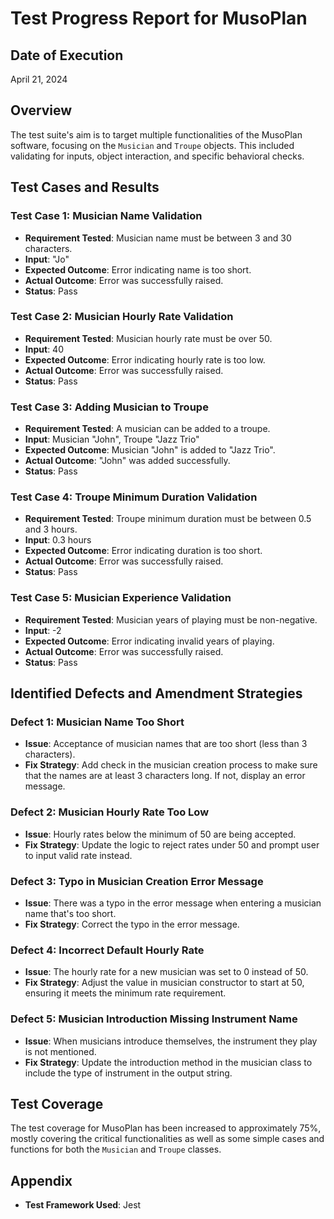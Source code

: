 
# Test Progress Report for MusoPlan

## Date of Execution
April 21, 2024

## Overview
The test suite's aim is to target multiple functionalities of the MusoPlan software, focusing on the `Musician` and `Troupe` objects. This included validating for inputs, object interaction, and specific behavioral checks.

## Test Cases and Results

### Test Case 1: Musician Name Validation
- **Requirement Tested**: Musician name must be between 3 and 30 characters.
- **Input**: "Jo"
- **Expected Outcome**: Error indicating name is too short.
- **Actual Outcome**: Error was successfully raised.
- **Status**: Pass

### Test Case 2: Musician Hourly Rate Validation
- **Requirement Tested**: Musician hourly rate must be over 50.
- **Input**: 40
- **Expected Outcome**: Error indicating hourly rate is too low.
- **Actual Outcome**: Error was successfully raised.
- **Status**: Pass

### Test Case 3: Adding Musician to Troupe
- **Requirement Tested**: A musician can be added to a troupe.
- **Input**: Musician "John", Troupe "Jazz Trio"
- **Expected Outcome**: Musician "John" is added to "Jazz Trio".
- **Actual Outcome**: "John" was added successfully.
- **Status**: Pass

### Test Case 4: Troupe Minimum Duration Validation
- **Requirement Tested**: Troupe minimum duration must be between 0.5 and 3 hours.
- **Input**: 0.3 hours
- **Expected Outcome**: Error indicating duration is too short.
- **Actual Outcome**: Error was successfully raised.
- **Status**: Pass

### Test Case 5: Musician Experience Validation
- **Requirement Tested**: Musician years of playing must be non-negative.
- **Input**: -2
- **Expected Outcome**: Error indicating invalid years of playing.
- **Actual Outcome**: Error was successfully raised.
- **Status**: Pass

## Identified Defects and Amendment Strategies

### Defect 1: Musician Name Too Short
- **Issue**: Acceptance of musician names that are too short (less than 3 characters).
- **Fix Strategy**: Add check in the musician creation process to make sure that the names are at least 3 characters long. If not, display an error message.

### Defect 2: Musician Hourly Rate Too Low
- **Issue**: Hourly rates below the minimum of 50 are being accepted.
- **Fix Strategy**: Update the logic to reject rates under 50 and prompt user to input valid rate instead.

### Defect 3: Typo in Musician Creation Error Message
- **Issue**: There was a typo in the error message when entering a musician name that's too short.
- **Fix Strategy**: Correct the typo in the error message.

### Defect 4: Incorrect Default Hourly Rate
- **Issue**: The hourly rate for a new musician was set to 0 instead of 50.
- **Fix Strategy**: Adjust the value in musician constructor to start at 50, ensuring it meets the minimum rate requirement.

### Defect 5: Musician Introduction Missing Instrument Name
- **Issue**: When musicians introduce themselves, the instrument they play is not mentioned.
- **Fix Strategy**: Update the introduction method in the musician class to include the type of instrument in the output string.


## Test Coverage
The test coverage for MusoPlan has been increased to approximately 75%, mostly covering the critical functionalities as well as some simple cases and functions for both the `Musician` and `Troupe` classes.

## Appendix
- **Test Framework Used**: Jest
